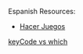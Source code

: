 
Espanish Resources:
- [Hacer Juegos](http://juegos.canvas.ninja/)


[keyCode vs which](http://stackoverflow.com/questions/4471582/javascript-keycode-vs-which)
